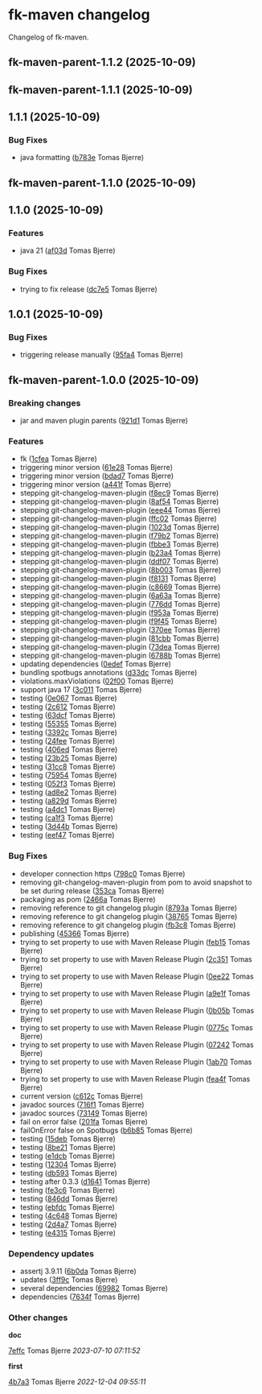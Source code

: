 # fk-maven changelog

Changelog of fk-maven.

## fk-maven-parent-1.1.2 (2025-10-09)

## fk-maven-parent-1.1.1 (2025-10-09)

## 1.1.1 (2025-10-09)

### Bug Fixes

-  java formatting ([b783e](https://github.com/Forsakringskassan/fk-maven/commit/b783e757e81c77c) Tomas Bjerre)  

## fk-maven-parent-1.1.0 (2025-10-09)

## 1.1.0 (2025-10-09)

### Features

-  java 21 ([af03d](https://github.com/Forsakringskassan/fk-maven/commit/af03d44290eb092) Tomas Bjerre)  

### Bug Fixes

-  trying to fix release ([dc7e5](https://github.com/Forsakringskassan/fk-maven/commit/dc7e50d44ee9e5e) Tomas Bjerre)  

## 1.0.1 (2025-10-09)

### Bug Fixes

-  triggering release manually ([95fa4](https://github.com/Forsakringskassan/fk-maven/commit/95fa41aad25e404) Tomas Bjerre)  

## fk-maven-parent-1.0.0 (2025-10-09)

### Breaking changes

-  jar and maven plugin parents ([921d1](https://github.com/Forsakringskassan/fk-maven/commit/921d1d3b943206a) Tomas Bjerre)  

### Features

-  fk ([1cfea](https://github.com/Forsakringskassan/fk-maven/commit/1cfea340c9a52a3) Tomas Bjerre)  
-  triggering minor version ([61e28](https://github.com/Forsakringskassan/fk-maven/commit/61e28073ecf64ce) Tomas Bjerre)  
-  triggering minor version ([bdad7](https://github.com/Forsakringskassan/fk-maven/commit/bdad7d15e3d5dc2) Tomas Bjerre)  
-  triggering minor version ([a441f](https://github.com/Forsakringskassan/fk-maven/commit/a441fbedcf2f892) Tomas Bjerre)  
-  stepping git-changelog-maven-plugin ([f8ec9](https://github.com/Forsakringskassan/fk-maven/commit/f8ec9e8fc04055d) Tomas Bjerre)  
-  stepping git-changelog-maven-plugin ([8af54](https://github.com/Forsakringskassan/fk-maven/commit/8af54e54cb90e94) Tomas Bjerre)  
-  stepping git-changelog-maven-plugin ([eee44](https://github.com/Forsakringskassan/fk-maven/commit/eee449534922ea3) Tomas Bjerre)  
-  stepping git-changelog-maven-plugin ([ffc02](https://github.com/Forsakringskassan/fk-maven/commit/ffc02bb8502bf28) Tomas Bjerre)  
-  stepping git-changelog-maven-plugin ([1023d](https://github.com/Forsakringskassan/fk-maven/commit/1023d5df9b456cf) Tomas Bjerre)  
-  stepping git-changelog-maven-plugin ([f79b2](https://github.com/Forsakringskassan/fk-maven/commit/f79b2c7ab461478) Tomas Bjerre)  
-  stepping git-changelog-maven-plugin ([fbbe3](https://github.com/Forsakringskassan/fk-maven/commit/fbbe33345ad9065) Tomas Bjerre)  
-  stepping git-changelog-maven-plugin ([b23a4](https://github.com/Forsakringskassan/fk-maven/commit/b23a450c9b872ba) Tomas Bjerre)  
-  stepping git-changelog-maven-plugin ([ddf07](https://github.com/Forsakringskassan/fk-maven/commit/ddf071b93400019) Tomas Bjerre)  
-  stepping git-changelog-maven-plugin ([8b003](https://github.com/Forsakringskassan/fk-maven/commit/8b003c4919c54c2) Tomas Bjerre)  
-  stepping git-changelog-maven-plugin ([f8131](https://github.com/Forsakringskassan/fk-maven/commit/f81311e726ab730) Tomas Bjerre)  
-  stepping git-changelog-maven-plugin ([c8669](https://github.com/Forsakringskassan/fk-maven/commit/c8669025f18253f) Tomas Bjerre)  
-  stepping git-changelog-maven-plugin ([6a63a](https://github.com/Forsakringskassan/fk-maven/commit/6a63acbae2d2521) Tomas Bjerre)  
-  stepping git-changelog-maven-plugin ([776dd](https://github.com/Forsakringskassan/fk-maven/commit/776dd3c4160d1b6) Tomas Bjerre)  
-  stepping git-changelog-maven-plugin ([f953a](https://github.com/Forsakringskassan/fk-maven/commit/f953a0242e23e54) Tomas Bjerre)  
-  stepping git-changelog-maven-plugin ([f9f45](https://github.com/Forsakringskassan/fk-maven/commit/f9f45625d410521) Tomas Bjerre)  
-  stepping git-changelog-maven-plugin ([370ee](https://github.com/Forsakringskassan/fk-maven/commit/370eea37212bf2d) Tomas Bjerre)  
-  stepping git-changelog-maven-plugin ([81cbb](https://github.com/Forsakringskassan/fk-maven/commit/81cbb3beb4bcdd2) Tomas Bjerre)  
-  stepping git-changelog-maven-plugin ([73dea](https://github.com/Forsakringskassan/fk-maven/commit/73deaa8b02897b7) Tomas Bjerre)  
-  stepping git-changelog-maven-plugin ([6788b](https://github.com/Forsakringskassan/fk-maven/commit/6788b56bb5c2ec9) Tomas Bjerre)  
-  updating dependencies ([0edef](https://github.com/Forsakringskassan/fk-maven/commit/0edef696a818e74) Tomas Bjerre)  
-  bundling spotbugs annotations ([d33dc](https://github.com/Forsakringskassan/fk-maven/commit/d33dcc0751a1922) Tomas Bjerre)  
-  violations.maxViolations ([02f00](https://github.com/Forsakringskassan/fk-maven/commit/02f00caf4cc771f) Tomas Bjerre)  
-  support java 17 ([3c011](https://github.com/Forsakringskassan/fk-maven/commit/3c011d2802df48b) Tomas Bjerre)  
-  testing ([0e067](https://github.com/Forsakringskassan/fk-maven/commit/0e067e7c22fa94a) Tomas Bjerre)  
-  testing ([2c612](https://github.com/Forsakringskassan/fk-maven/commit/2c6124e840c3863) Tomas Bjerre)  
-  testing ([63dcf](https://github.com/Forsakringskassan/fk-maven/commit/63dcf7b3b3cec2c) Tomas Bjerre)  
-  testing ([55355](https://github.com/Forsakringskassan/fk-maven/commit/553555aaf33fbb7) Tomas Bjerre)  
-  testing ([3392c](https://github.com/Forsakringskassan/fk-maven/commit/3392c9b2991441c) Tomas Bjerre)  
-  testing ([24fee](https://github.com/Forsakringskassan/fk-maven/commit/24fee6caa797ab2) Tomas Bjerre)  
-  testing ([406ed](https://github.com/Forsakringskassan/fk-maven/commit/406ed9051b3522e) Tomas Bjerre)  
-  testing ([23b25](https://github.com/Forsakringskassan/fk-maven/commit/23b25a60abf4cbc) Tomas Bjerre)  
-  testing ([31cc8](https://github.com/Forsakringskassan/fk-maven/commit/31cc897a8885f6d) Tomas Bjerre)  
-  testing ([75954](https://github.com/Forsakringskassan/fk-maven/commit/75954d17e72de4a) Tomas Bjerre)  
-  testing ([052f3](https://github.com/Forsakringskassan/fk-maven/commit/052f309e764385c) Tomas Bjerre)  
-  testing ([ad8e2](https://github.com/Forsakringskassan/fk-maven/commit/ad8e2d9df679ef0) Tomas Bjerre)  
-  testing ([a829d](https://github.com/Forsakringskassan/fk-maven/commit/a829ddc3205d010) Tomas Bjerre)  
-  testing ([a4dc1](https://github.com/Forsakringskassan/fk-maven/commit/a4dc1b4e19a8c06) Tomas Bjerre)  
-  testing ([ca1f3](https://github.com/Forsakringskassan/fk-maven/commit/ca1f399870306a1) Tomas Bjerre)  
-  testing ([3d44b](https://github.com/Forsakringskassan/fk-maven/commit/3d44b91586ce4be) Tomas Bjerre)  
-  testing ([eef47](https://github.com/Forsakringskassan/fk-maven/commit/eef47346f1f3eed) Tomas Bjerre)  

### Bug Fixes

-  developer connection https ([798c0](https://github.com/Forsakringskassan/fk-maven/commit/798c067ef0206d9) Tomas Bjerre)  
-  removing git-changelog-maven-plugin from pom to avoid snapshot to be set during release ([353ca](https://github.com/Forsakringskassan/fk-maven/commit/353ca265b02fec9) Tomas Bjerre)  
-  packaging as pom ([2466a](https://github.com/Forsakringskassan/fk-maven/commit/2466a3b726f9d37) Tomas Bjerre)  
-  removing reference to git changelog plugin ([8793a](https://github.com/Forsakringskassan/fk-maven/commit/8793a1a655b433b) Tomas Bjerre)  
-  removing reference to git changelog plugin ([38765](https://github.com/Forsakringskassan/fk-maven/commit/38765e6a0839825) Tomas Bjerre)  
-  removing reference to git changelog plugin ([fb3c8](https://github.com/Forsakringskassan/fk-maven/commit/fb3c8ce942751fd) Tomas Bjerre)  
-  publishing ([45366](https://github.com/Forsakringskassan/fk-maven/commit/45366e7520230ac) Tomas Bjerre)  
-  trying to set property to use with Maven Release Plugin ([feb15](https://github.com/Forsakringskassan/fk-maven/commit/feb15eb4bc93f1c) Tomas Bjerre)  
-  trying to set property to use with Maven Release Plugin ([2c351](https://github.com/Forsakringskassan/fk-maven/commit/2c351f34b650970) Tomas Bjerre)  
-  trying to set property to use with Maven Release Plugin ([0ee22](https://github.com/Forsakringskassan/fk-maven/commit/0ee2298e7794b35) Tomas Bjerre)  
-  trying to set property to use with Maven Release Plugin ([a9e1f](https://github.com/Forsakringskassan/fk-maven/commit/a9e1fefb754ddad) Tomas Bjerre)  
-  trying to set property to use with Maven Release Plugin ([0b05b](https://github.com/Forsakringskassan/fk-maven/commit/0b05bda57b59c20) Tomas Bjerre)  
-  trying to set property to use with Maven Release Plugin ([0775c](https://github.com/Forsakringskassan/fk-maven/commit/0775c94f7e6296d) Tomas Bjerre)  
-  trying to set property to use with Maven Release Plugin ([07242](https://github.com/Forsakringskassan/fk-maven/commit/07242e14d4937d0) Tomas Bjerre)  
-  trying to set property to use with Maven Release Plugin ([1ab70](https://github.com/Forsakringskassan/fk-maven/commit/1ab70e1cfbfb13d) Tomas Bjerre)  
-  trying to set property to use with Maven Release Plugin ([fea4f](https://github.com/Forsakringskassan/fk-maven/commit/fea4fa8c1ec9dff) Tomas Bjerre)  
-  current version ([c612c](https://github.com/Forsakringskassan/fk-maven/commit/c612cdefcb00791) Tomas Bjerre)  
-  javadoc sources ([716f1](https://github.com/Forsakringskassan/fk-maven/commit/716f1f8b38e3079) Tomas Bjerre)  
-  javadoc sources ([73149](https://github.com/Forsakringskassan/fk-maven/commit/731496afb2093c0) Tomas Bjerre)  
-  fail on error false ([201fa](https://github.com/Forsakringskassan/fk-maven/commit/201fafa10ad5afd) Tomas Bjerre)  
-  failOnError false on Spotbugs ([b6b85](https://github.com/Forsakringskassan/fk-maven/commit/b6b857a191d2d55) Tomas Bjerre)  
-  testing ([15deb](https://github.com/Forsakringskassan/fk-maven/commit/15deb1a4c55064d) Tomas Bjerre)  
-  testing ([8be21](https://github.com/Forsakringskassan/fk-maven/commit/8be2188fb18d87c) Tomas Bjerre)  
-  testing ([e1dcb](https://github.com/Forsakringskassan/fk-maven/commit/e1dcbba096a3eee) Tomas Bjerre)  
-  testing ([12304](https://github.com/Forsakringskassan/fk-maven/commit/12304d907fd64a1) Tomas Bjerre)  
-  testing ([db593](https://github.com/Forsakringskassan/fk-maven/commit/db5935371fa526f) Tomas Bjerre)  
-  testing after 0.3.3 ([d1641](https://github.com/Forsakringskassan/fk-maven/commit/d1641dc4ceae490) Tomas Bjerre)  
-  testing ([fe3c6](https://github.com/Forsakringskassan/fk-maven/commit/fe3c628cee012e7) Tomas Bjerre)  
-  testing ([846dd](https://github.com/Forsakringskassan/fk-maven/commit/846ddc48dfa6560) Tomas Bjerre)  
-  testing ([ebfdc](https://github.com/Forsakringskassan/fk-maven/commit/ebfdc92c4d0bb8c) Tomas Bjerre)  
-  testing ([4c648](https://github.com/Forsakringskassan/fk-maven/commit/4c648f4c700173c) Tomas Bjerre)  
-  testing ([2d4a7](https://github.com/Forsakringskassan/fk-maven/commit/2d4a76cb1e215b2) Tomas Bjerre)  
-  testing ([e4315](https://github.com/Forsakringskassan/fk-maven/commit/e4315fd0f219863) Tomas Bjerre)  

### Dependency updates

- assertj 3.9.11 ([6b0da](https://github.com/Forsakringskassan/fk-maven/commit/6b0da4f14a615ed) Tomas Bjerre)  
- updates ([3ff9c](https://github.com/Forsakringskassan/fk-maven/commit/3ff9ce98613481b) Tomas Bjerre)  
- several dependencies ([69982](https://github.com/Forsakringskassan/fk-maven/commit/69982d6120d606f) Tomas Bjerre)  
- dependencies ([7634f](https://github.com/Forsakringskassan/fk-maven/commit/7634ff3db85338f) Tomas Bjerre)  
### Other changes

**doc**


[7effc](https://github.com/Forsakringskassan/fk-maven/commit/7effc88749fcfce) Tomas Bjerre *2023-07-10 07:11:52*

**first**


[4b7a3](https://github.com/Forsakringskassan/fk-maven/commit/4b7a3c9db552762) Tomas Bjerre *2022-12-04 09:55:11*


